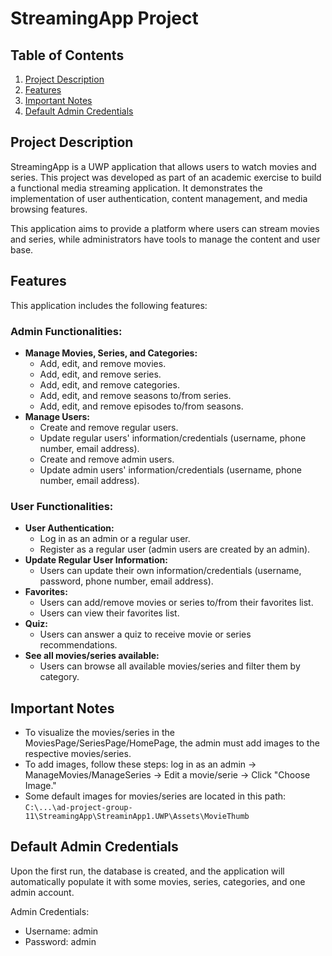 # StreamingApp Project

##   Table of Contents

1.  [Project Description](#project-description)
2.  [Features](#features)
3.  [Important Notes](#important-notes)
4.  [Default Admin Credentials](#default-admin-credentials)

##   Project Description

StreamingApp is a UWP application that allows users to watch movies and series. This project was developed as part of an academic exercise to build a functional media streaming application. It demonstrates the implementation of user authentication, content management, and media browsing features.

This application aims to provide a platform where users can stream movies and series, while administrators have tools to manage the content and user base.

##   Features

This application includes the following features:

###   Admin Functionalities:

* **Manage Movies, Series, and Categories:**
    * Add, edit, and remove movies.
    * Add, edit, and remove series.
    * Add, edit, and remove categories.
    * Add, edit, and remove seasons to/from series.
    * Add, edit, and remove episodes to/from seasons.
* **Manage Users:**
    * Create and remove regular users.
    * Update regular users' information/credentials (username, phone number, email address).
    * Create and remove admin users.
    * Update admin users' information/credentials (username, phone number, email address).

###   User Functionalities:

* **User Authentication:**
    * Log in as an admin or a regular user.
    * Register as a regular user (admin users are created by an admin).
* **Update Regular User Information:**
    * Users can update their own information/credentials (username, password, phone number, email address).
* **Favorites:**
    * Users can add/remove movies or series to/from their favorites list.
    * Users can view their favorites list.
* **Quiz:**
    * Users can answer a quiz to receive movie or series recommendations.
* **See all movies/series available:**
    * Users can browse all available movies/series and filter them by category.

##   Important Notes

* To visualize the movies/series in the MoviesPage/SeriesPage/HomePage, the admin must add images to the respective movies/series.
* To add images, follow these steps: log in as an admin -> ManageMovies/ManageSeries -> Edit a movie/serie -> Click "Choose Image."
* Some default images for movies/series are located in this path: `C:\...\ad-project-group-11\StreamingApp\StreaminApp1.UWP\Assets\MovieThumb`

##   Default Admin Credentials

Upon the first run, the database is created, and the application will automatically populate it with some movies, series, categories, and one admin account.

Admin Credentials:

* Username: admin
* Password: admin
